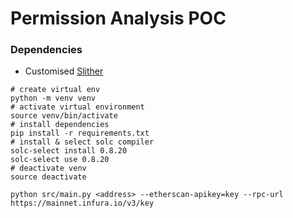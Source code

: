 # Permission Analysis POC

### Dependencies

- Customised [Slither](https://github.com/deficollective/slither)

```shell
# create virtual env
python -m venv venv
# activate virtual environment
source venv/bin/activate
# install dependencies
pip install -r requirements.txt
# install & select solc compiler
solc-select install 0.8.20
solc-select use 0.8.20
# deactivate venv
source deactivate
```

```shell
python src/main.py <address> --etherscan-apikey=key --rpc-url https://mainnet.infura.io/v3/key
```
